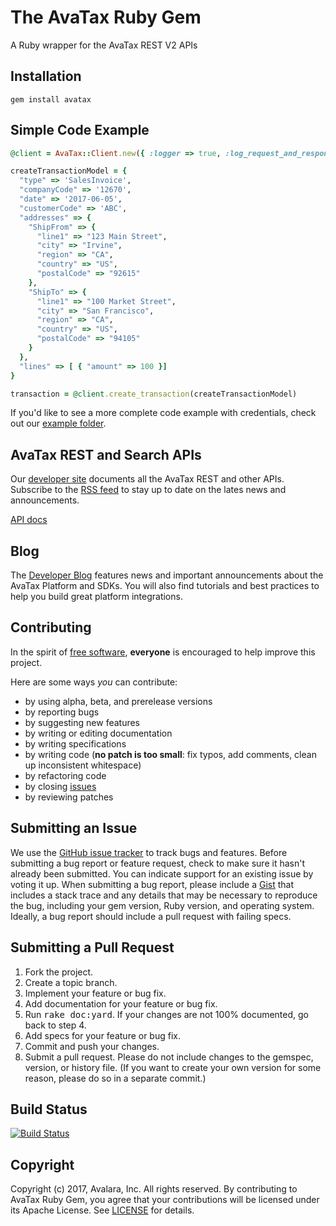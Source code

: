 The AvaTax Ruby Gem
====================
A Ruby wrapper for the AvaTax REST V2 APIs

Installation
------------
	gem install avatax

Simple Code Example
-------------------------
```ruby
@client = AvaTax::Client.new({ :logger => true, :log_request_and_response_info => true })

createTransactionModel = {
  "type" => 'SalesInvoice',
  "companyCode" => '12670',
  "date" => '2017-06-05',
  "customerCode" => 'ABC',
  "addresses" => {
    "ShipFrom" => {
      "line1" => "123 Main Street",
      "city" => "Irvine",
      "region" => "CA",
      "country" => "US",
      "postalCode" => "92615"
    },
    "ShipTo" => {
      "line1" => "100 Market Street",
      "city" => "San Francisco",
      "region" => "CA",
      "country" => "US",
      "postalCode" => "94105"
    }
  },
  "lines" => [ { "amount" => 100 }]
}

transaction = @client.create_transaction(createTransactionModel)
```

If you'd like to see a more complete code example with credentials, check out our [example folder](/example).

AvaTax REST and Search APIs
------------------------------
Our [developer site](https://developer.avalara.com/) documents all the AvaTax REST and other APIs. Subscribe to the [RSS feed](developer.avalara.com/feed.xml) to stay up to date on the lates news and announcements.

[API docs](http://www.rubydoc.info/github/avadev/AvaTax-REST-V2-Ruby-SDK/)

Blog
----------------------------
The [Developer Blog](https://developer.avalara.com/blog/) features news and important announcements about the AvaTax Platform and SDKs. You will also find tutorials and best practices to help you build great platform integrations.

Contributing
------------
In the spirit of [free software](http://www.fsf.org/licensing/essays/free-sw.html), **everyone** is encouraged to help improve this project.

Here are some ways *you* can contribute:

* by using alpha, beta, and prerelease versions
* by reporting bugs
* by suggesting new features
* by writing or editing documentation
* by writing specifications
* by writing code (**no patch is too small**: fix typos, add comments, clean up inconsistent whitespace)
* by refactoring code
* by closing [issues](https://github.com/avadev/AvaTax-REST-V2-Ruby-SDK/issues)
* by reviewing patches


Submitting an Issue
-------------------
We use the [GitHub issue tracker](https://github.com/avadev/AvaTax-REST-V2-Ruby-SDK/issues) to track bugs and
features. Before submitting a bug report or feature request, check to make sure it hasn't already
been submitted. You can indicate support for an existing issue by voting it up. When submitting a
bug report, please include a [Gist](http://gist.github.com/) that includes a stack trace and any
details that may be necessary to reproduce the bug, including your gem version, Ruby version, and
operating system. Ideally, a bug report should include a pull request with failing specs.

Submitting a Pull Request
-------------------------
1. Fork the project.
2. Create a topic branch.
3. Implement your feature or bug fix.
4. Add documentation for your feature or bug fix.
5. Run <tt>rake doc:yard</tt>. If your changes are not 100% documented, go back to step 4.
6. Add specs for your feature or bug fix.
7. Commit and push your changes.
8. Submit a pull request. Please do not include changes to the gemspec, version, or history file. (If you want to create your own version for some reason, please do so in a separate commit.)

Build Status
------------
[![Build Status](https://travis-ci.org/avadev/AvaTax-REST-V2-Ruby-SDK.svg?branch=master)](https://travis-ci.org/avadev/AvaTax-REST-V2-Ruby-SDK)

Copyright
---------
Copyright (c) 2017, Avalara, Inc. All rights reserved.
By contributing to AvaTax Ruby Gem, you agree that your contributions will be licensed under its Apache License.
See [LICENSE](https://github.com/avadev/AvaTax-REST-V2-Ruby-SDK/blob/master/LICENSE) for details.
